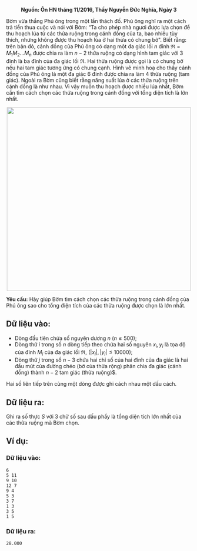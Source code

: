 **<center>Nguồn: Ôn HN tháng 11/2016, Thầy Nguyễn Đức Nghĩa, Ngày 3</center>**

Bờm vừa thắng Phú ông trong một lần thách đố. Phú ông nghĩ ra một cách trả tiền thua cuộc và nói với Bờm: “Ta cho phép nhà ngươi được lựa chọn để thu hoạch lúa từ các thửa ruộng trong cánh đồng của ta, bao nhiêu tùy thích, nhưng không được thu hoạch lúa ở hai thửa có chung bờ". Biết rằng: trên bản đỏ, cảnh đồng của Phú ông có dạng một đa giác lồi $n$ đỉnh $ℜ =M_1M_2…M_n$ được chia ra làm $n-2$ thửa ruộng có dạng hình tam giác với $3$ đỉnh là ba đỉnh của đa giác lồi $ℜ$. Hai thửa ruộng được gọi là có chung bờ nếu hai tam giác tương ứng có chung cạnh. Hình vẽ minh hoạ cho thấy cánh đồng của Phú ông là một đa giác $6$ đỉnh được chia ra làm $4$ thửa ruộng (tam giác). Ngoài ra Bờm cũng biết rằng năng suất lúa ở các thửa ruộng trên cánh đồng là như nhau. Vì vậy muốn thu hoạch được nhiều lúa nhất, Bờm cần tìm cách chọn các thứa ruộng trong cánh đồng với tổng diện tích là lớn nhất.
<center><img src="/images/problems/1236/SMAX.png" width="500px" /></center>

**Yêu cầu:** Hãy giúp Bờm tìm cách chọn các thửa ruộng trong cánh đồng của Phú ông sao cho tổng điện tích của các thửa ruộng được chọn là lớn nhất.

## Dữ liệu vào:
- Dòng đầu tiên chứa số nguyên dương $n\ (n≤ 500)$;
- Dòng thứ $i$ trong số $n$ dòng tiếp theo chứa hai số nguyên $x_i, y_i$ là tọa độ của đỉnh $M_i$ của đa giác lồi $ℜ,\ (|x_i|, |y_i|≤10000)$;
- Dòng thứ $j$ trong số $n-3$ chứa hai chỉ số của hai đỉnh của đa giác là hai đầu mút của đường chéo (bờ của thửa rộng) phân chia đa giác (cánh đồng) thành $n-2$ tam giác (thửa ruộng)$.

Hai số liên tiếp trên cùng một dòng được ghi cách nhau một dấu cách.

## Dữ liệu ra:
Ghi ra số thực $S$ với $3$ chữ số sau dấu phẩy là tổng diện tích lớn nhất của các thửa ruộng mà Bờm chọn.

## Ví dụ:
### Dữ liệu vào:
```
6
5 11
9 10
12 7
9 4
5 3
3 7
1 3
3 5
1 5
```

### Dữ liệu ra:
```
28.000
```